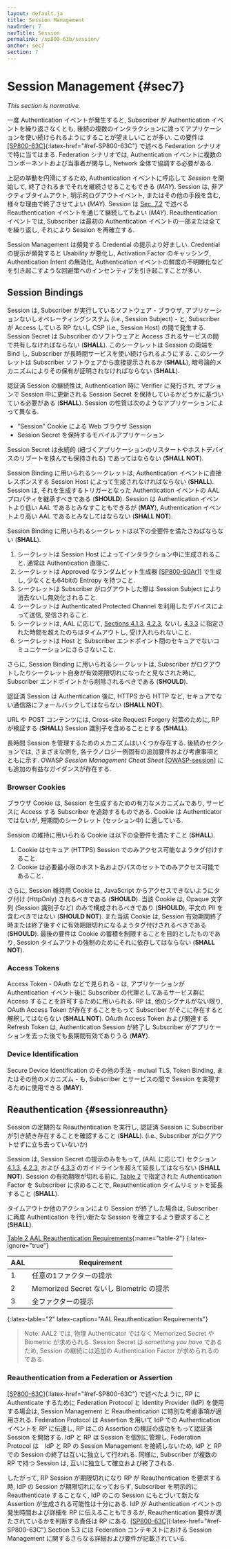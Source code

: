 ```yaml
---
layout: default.ja
title: Session Management
navOrder: 7
navTitle: Session
permalink: /sp800-63b/session/
anchor: sec7
section: 7
---
```


# Session Management {#sec7}

_This section is normative._

<!--
Once an authentication event has taken place, it is often desirable to allow the subscriber to continue using the application across multiple subsequent interactions without requiring them to repeat the authentication event. This requirement is particularly true for federation scenarios — described in [[SP800-63C]](../_sp800-63c/sec1_purpose.md#purpose){:latex-href="#ref-SP800-63C"} — where the authentication event necessarily involves several components and parties coordinating across a network.
-->

一度 Authentication イベントが発生すると, Subscriber が Authentication イベントを繰り返さなくとも, 後続の複数のインタラクションに渡ってアプリケーションを使い続けられるようにすることが望ましいことが多い.
この要件は [[SP800-63C]](../_sp800-63c/sec1_purpose.md#purpose){:latex-href="#ref-SP800-63C"} で述べる Federation シナリオで特に当てはまる.
Federation シナリオでは, Authentication イベントに複数のコンポーネントおよび当事者が関与し, Network 全体で協調する必要がある.

<!--
To facilitate this behavior, a *session* **MAY** be started in response to an authentication event, and continue the session until such time that it is terminated. The session **MAY** be terminated for any number of reasons, including but not limited to an inactivity timeout, an explicit logout event, or other means. The session **MAY** be continued through a reauthentication event — described in [Sec. 7.2](sec7_session.md#sessionreauthn) — wherein the subscriber repeats some or all of the initial authentication event, thereby re-establishing the session.
-->

上記の挙動を円滑にするため, Authentication イベントに呼応して *Session* を開始して, 終了されるまでそれを継続させることもできる (*MAY*).
Session は, 非アクティブタイムアウト, 明示的ログアウトイベント, またはその他の手段を含む, 様々な理由で終了させてよい (*MAY*).
Session は [Sec. 7.2](sec7_session.md#sessionreauthn) で述べる Reauthentication イベントを通じて継続してもよい (*MAY*).
Reauthentication イベントでは, Subscriber は最初の Authentication イベントの一部または全てを繰り返し, それにより Session を再確立する.

<!--
Session management is preferable over continual presentation of credentials as the poor usability of continual presentation often creates incentives for workarounds such as caching of activation factors, negating authentication intent and obscuring the freshness of the authentication event.
-->

Session Management は頻発する Credential の提示より好ましい.
Credential の提示が頻発すると Usability が悪化し, Activation Factor のキャッシング, Authentication Intent の無効化, Authentication イベントの鮮度の不明瞭化などを引き起こすような回避策へのインセンティブを引き起こすことが多い.

## Session Bindings

<!--
A session occurs between the software that a subscriber is running &mdash; such as a browser, application, or operating system (i.e., the session subject) &mdash; and the RP or CSP that the subscriber is accessing (i.e., the session host). A session secret **SHALL** be shared between the subscriber's software and the service being accessed. This secret binds the two ends of the session, allowing the subscriber to continue using the service over time. The secret **SHALL** be presented directly by the subscriber's software or possession of the secret **SHALL** be proven using a cryptographic mechanism.
-->

Session は, Subscriber が実行しているソフトウェア - ブラウザ, アプリケーションないしオペレーティングシステム (i.e., Session Subject) - と, Subscriber が Access している RP ないし CSP (i.e., Session Host) の間で発生する.
Session Secret は Subscriber のソフトウェアと Access されるサービスの間で共有しなければならない (**SHALL**).
このシークレットは Session の両端を Bind し, Subscriber が長時間サービスを使い続けられるようにする.
このシークレットは Subscriber ソフトウェアから直接提示されるか (**SHALL**), 暗号論的メカニズムによりその保有が証明されなければならない (**SHALL**).

<!--
Continuity of authenticated sessions **SHALL** be based upon the possession of a session secret issued by the verifier at the time of authentication and optionally refreshed during the session. The nature of a session depends on the application, such as:
-->

認証済 Session の継続性は, Authentication 時に Verifier に発行され, オプションで Session 中に更新される Session Secret を保持しているかどうかに基づいている必要がある (**SHALL**).
Session の性質は次のようなアプリケーションによって異なる.

<!--
* a web browser session with a "session" cookie, or
* an instance of a mobile application that retains a session secret.
-->

* "Session" Cookie による Web ブラウザ Session
* Session Secret を保持するモバイルアプリケーション

<!--
Session secrets **SHALL NOT** be persistent (retained across a restart of the associated application or a reboot of the host device).
-->

Session Secret は永続的 (紐づくアプリケーションのリスタートやホストデバイスのリブートを挟んでも保持される) であってはならない (**SHALL NOT**).

<!--
The secret used for session binding **SHALL** be generated by the session host in direct response to an authentication event. A session **SHOULD** inherit the AAL properties of the authentication event which triggered its creation. A session **MAY** be considered at a lower AAL than the authentication event but **SHALL NOT** be considered at a higher AAL than the authentication event.
-->

Session Binding に用いられるシークレットは, Authentication イベントに直接レスポンスする Session Host によって生成されなければならない (**SHALL**).
Session は, それを生成するトリガーとなった Authentication イベントの AAL プロパティを継承すべきである (**SHOULD**).
Session は Authentication イベントより低い AAL であるとみなすこともできるが (**MAY**), Authentication イベントより高い AAL であるとみなしてはならない (**SHALL NOT**).

<!--
Secrets used for session binding **SHALL** meet all of the following requirements:
-->

Session Binding に用いられるシークレットは以下の全要件を満たさねばならない (**SHALL**).

<!--
1. Secrets are generated by the session host during an interaction, typically immediately following authentication.
2. Secrets are generated by an approved random bit generator [[SP800-90Ar1]](references.md#ref-SP800-90Ar1) and contain at least 64 bits of entropy.
3. Secrets are erased or invalidated by the session subject when the subscriber logs out.
4. Secrets are sent to and received from the device using an authenticated protected channel.
5. Secrets will time out and are not accepted after the times specified in [Sections 4.1.3](sec4_aal.md#aal1reauth), [4.2.3](sec4_aal.md#aal2reauth), and [4.3.3](sec4_aal.md#aal3reauth), as appropriate for the AAL.
6. Secrets are not made available to insecure communications between the host and subscriber's endpoint.
-->

1. シークレットは Session Host によってインタラクション中に生成されること. 通常は Authentication 直後に.
2. シークレットは Approved なランダムビット生成器 [[SP800-90Ar1]](references.md#ref-SP800-90Ar1) で生成し, 少なくとも64bitの Entropy を持つこと.
3. シークレットは Subscriber がログアウトした際は Session Subject により消去ないし無効化されること.
4. シークレットは Authenticated Protected Channel を利用したデバイスによって送信, 受信されること.
5. シークレットは, AAL に応じて, [Sections 4.1.3](sec4_aal.md#aal1reauth), [4.2.3](sec4_aal.md#aal2reauth), ないし [4.3.3](sec4_aal.md#aal3reauth) に指定された時間を超えたのちはタイムアウトし, 受け入れられないこと.
6. シークレットは Host と Subscriber エンドポイント間のセキュアでないコミュニケーションにさらさないこと.

<!--
In addition, secrets used for session binding **SHOULD** be erased on the subscriber endpoint when they log out or when the secret is deemed to have expired. They **SHOULD NOT** be placed in insecure locations such as HTML5 Local Storage due to the potential exposure of local storage to cross-site scripting (XSS) attacks.
-->

さらに, Session Binding に用いられるシークレットは, Subscriber がログアウトしたりシークレット自身が有効期限切れになったと見なされた時に, Subscriber エンドポイントから削除されるべきである (**SHOULD**).

<!--
Authenticated sessions **SHALL NOT** fall back to an insecure transport, such as from https to http, following authentication.
-->

認証済 Session は Authentication 後に, HTTPS から HTTP など, セキュアでない通信路にフォールバックしてはならない (**SHALL NOT**).

<!--
URLs or POST content **SHALL** contain a session identifier that **SHALL** be verified by the RP to protect against cross-site request forgery.
-->

URL や POST コンテンツには, Cross-site Request Forgery 対策のために, RP が検証する (**SHALL**) Session 識別子を含めることとする (**SHALL**).

<!--
There are several mechanisms for managing a session over time. The following sections give different examples along with additional requirements and considerations particular to each example technology. Additional informative guidance is available in the OWASP *Session Management Cheat Sheet* [[OWASP-session]](references.md#ref-OWASP-session).
-->

長時間 Session を管理するためのメカニズムはいくつか存在する.
後続のセクションでは, さまざまな例を, 各テクノロジー例固有の追加要件および考慮事項とともに示す.
OWASP *Session Management Cheat Sheet* [[OWASP-session]](references.md#ref-OWASP-session) にも追加の有益なガイダンスが存在する.

### Browser Cookies

<!--
Browser cookies are the predominant mechanism by which a session will be created and tracked for a subscriber accessing a service. Cookies are not authenticators, but they are suitable as short-term secrets (for the duration of a session).
-->

ブラウザ Cookie は, Session を生成するための有力なメカニズムであり, サービスに Access する Subscriber を追跡するものである.
Cookie は Authenticator ではないが, 短期間のシークレット (セッション中) に適している.

<!--
Cookies used for session maintenance **SHALL** meet all of the following requirements:
-->

Session の維持に用いられる Cookie は以下の全要件を満たすこと (**SHALL**).

<!--
1. Cookies are tagged to be accessible only on secure (HTTPS) sessions.
2. Cookies are accessible to the minimum practical set of hostnames and paths.
-->

1. Cookie はセキュア (HTTPS) Session でのみアクセス可能なようタグ付けすること.
2. Cookie は必要最小限のホスト名およびパスのセットでのみアクセス可能であること.

<!--
In addition, session maintenance cookies **SHOULD** be tagged to be inaccessible via JavaScript (HttpOnly). They **SHOULD** contain only an opaque string (such as a session identifier), and **SHOULD NOT** contain cleartext PII. They **SHOULD** be tagged to expire at, or soon after, the session's validity period. This latter requirement is intended to limit the accumulation of cookies, but **SHALL NOT** be depended upon to enforce session timeouts.
-->

さらに, Session 維持用 Cookie は, JavaScript からアクセスできないようにタグ付け (HttpOnly) されるべきである (**SHOULD**).
当該 Cookie は, Opaque 文字列 (Session 識別子など) のみで構成されるべきであり (**SHOULD**), 平文の PII を含むべきではない (**SHOULD NOT**).
また当該 Cookie は, Session 有効期間終了時または終了後すぐに有効期限切れになるようタグ付けされるべきである (**SHOULD**).
最後の要件は Cookie の蓄積を制限することを目的としたものであり, Session タイムアウトの強制のためにそれに依存してはならない (**SHALL NOT**).

### Access Tokens

<!--
An access token — such as found in OAuth — is used to allow an application to access a set of services on a subscriber's behalf following an authentication event. The presence of an OAuth access token **SHALL NOT** be interpreted by the RP as presence of the subscriber, in the absence of other signals. The OAuth access token, and any associated refresh tokens, **MAY** be valid long after the authentication session has ended and the subscriber has left the application.
-->

Access Token - OAuth などで見られる - は, アプリケーションが Authentication イベント後に Subscriber の代理としてあるサービス群に Access することを許可するために用いられる.
RP は, 他のシグナルがない限り, OAuth Access Token が存在することをもって Subscriber がそこに存在すると解釈してはならない (**SHALL NOT**).
OAuth Access Token および関連する Refresh Token は, Authentication Session が終了し Subscriber がアプリケーションを去った後でも長期間有効でありうる (**MAY**).

### Device Identification

<!--
Other methods of secure device identification &mdash; including but not limited to mutual TLS, token binding, or other mechanisms &mdash; **MAY** be used to enact a session between a subscriber and a service.
-->

Secure Device Identification のその他の手法 - mutual TLS, Token Binding, またはその他のメカニズム - も, Subscriber とサービスの間で Session を実現するために使用できる (**MAY**).

## Reauthentication {#sessionreauthn}

<!--
Periodic reauthentication of sessions **SHALL** be performed to confirm the continued presence of the subscriber at an authenticated session (i.e., that the subscriber has not walked away without logging out).
-->

Session の定期的な Reauthentication を実行し, 認証済 Session に Subscriber が引き続き存在することを確認すること (**SHALL**).
(i.e., Subscriber がログアウトせずに立ち去っていないか)

<!--
A session **SHALL NOT** be extended past the guidelines in Sections [4.1.3](sec4_aal.md#aal1reauth), [4.2.3](sec4_aal.md#aal2reauth), and [4.3.3](sec4_aal.md#aal3reauth) (depending on AAL) based on presentation of the session secret alone. Prior to session expiration, the reauthentication time limit **SHALL** be extended by prompting the subscriber for the authentication factors specified in [Table 2](sec7_session.md#table-2).
-->

Session は, Session Secret の提示のみをもって, (AAL に応じて) セクション [4.1.3](sec4_aal.md#aal1reauth), [4.2.3](sec4_aal.md#aal2reauth), および [4.3.3](sec4_aal.md#aal3reauth) のガイドラインを超えて延長してはならない (**SHALL NOT**).
Session の有効期限が切れる前に, [Table 2](sec7_session.md#table-2) で指定された Authentication Factor を Subscriber に求めることで, Reauthentication タイムリミットを延長すること (**SHALL**).

<!--
When a session has been terminated, due to a time-out or other action, the subscriber **SHALL** be required to establish a new session by authenticating again.
-->

タイムアウトか他のアクションにより Session が終了した場合は, Subscriber に再度 Authentication を行い新たな Session を確立するよう要求すること (**SHALL**).

[Table 2 AAL Reauthentication Requirements](sec7_session.md#table-2){:name="table-2"}
{:latex-ignore="true"}

<!--
|AAL|Requirement|
|----|----|
|1|Presentation of any one factor|
|2|Presentation of a memorized secret or biometric|
|3|Presentation of all factors|
{:latex-table="2" latex-caption="AAL Reauthentication Requirements"}
-->

|AAL|Requirement|
|----|----|
|1| 任意の1ファクターの提示 |
|2| Memorized Secret ないし Biometric の提示 |
|3| 全ファクターの提示 |
{:latex-table="2" latex-caption="AAL Reauthentication Requirements"}

<!--
>Note: At AAL2, a memorized secret or biometric, and not a physical authenticator, is required because the session secret is *something you have*, and an additional authentication factor is required to continue the session.
-->

>Note: AAL2 では, 物理 Authenticator ではなく Memorized Secret や Biometric が求められる. Session Secret は *something you have* であるため, Session の継続には追加の Authentication Factor が求められるのである.

### Reauthentication from a Federation or Assertion

<!--
When using a federation protocol and Identity Provider (IdP) to authenticate at the RP as described in [[SP800-63C]](../_sp800-63c/sec1_purpose.md#purpose){:latex-href="#ref-SP800-63C"}, special considerations apply to session management and reauthentication. The federation protocol communicates an authentication event at the IdP to the RP using an assertion, and the RP then begins an authenticated session based on the successful validation of this assertion. Since the IdP and RP manage sessions separately from each other and the federation protocol does not connect the session management between the IdP and RP, the termination of the subscriber's sessions at an IdP and at an RP are independent of each other. Likewise, the subscriber's sessions at multiple different RPs are established and terminated independently of each other.
-->

[[SP800-63C]](../_sp800-63c/sec1_purpose.md#purpose){:latex-href="#ref-SP800-63C"} で述べたように, RP に Authenticate するために Federation Protocol と Identity Provider (IdP) を使用する場合は, Session Management と Reauthentication に特別な考慮事項が適用される.
Federation Protocol は Assertion を用いて IdP での Authentication イベントを RP に伝達し, RP はこの Assertion の検証の成功をもって認証済 Session を開始する.
IdP と RP は Session を個別に管理し, Federation Protocol は　IdP と RP の Session Management を接続しないため, IdP と RP での Session の終了は互いに独立して行われる.
同様に, Subscriber が複数の RP で持つ Session は, 互いに独立して確立および終了される.

<!--
Consequently, when an RP session expires and the RP requires reauthentication, it is entirely possible that the session at the IdP has not expired and that a new assertion could be generated from this session at the IdP without explicitly reauthenticating the subscriber. The IdP can communicate the time and details of the authentication event to the RP, but it is up to the RP to determine if reauthentication requirements have been met. Section 5.3 of [[SP800-63C]](../_sp800-63c/sec5_federation.md#federation-session){:latex-href="#ref-SP800-63C"} provides additional details and requirements for session management within a federation context.
-->

したがって, RP Session が期限切れになり RP が Reauthentication を要求する時, IdP の Session が期限切れになっておらず, Subscriber を明示的に Reauthenticate することなく, IdP のこの Session にもとづいて新たな Assertion が生成される可能性は十分にある.
IdP が Authentication イベントの発生時間および詳細を RP に伝えることもできるが, Reauthentication 要件が満たされているかを判断する責任は RP にある.
[[SP800-63C]](../_sp800-63c/sec5_federation.md#federation-session){:latex-href="#ref-SP800-63C"} Section 5.3 には Federation コンテキストにおける Session Management に関するさらなる詳細および要件が記載されている.
